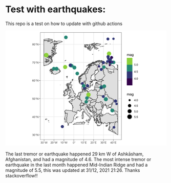 <!-- README.md is generated from README.Rmd. Please edit that file -->

Test with earthquakes:
======================

This repo is a test on how to update with github actions

![](man/figures/README-unnamed-chunk-2-1.png)

The last tremor or earthquake happened 29 km W of Ashkāsham,
Afghanistan, and had a magnitude of 4.6. The most intense tremor or
earthquake in the last month happened Mid-Indian Ridge and had a
magnitude of 5.5, this was updated at 31/12, 2021 21:26. Thanks
stackoverflow!!
